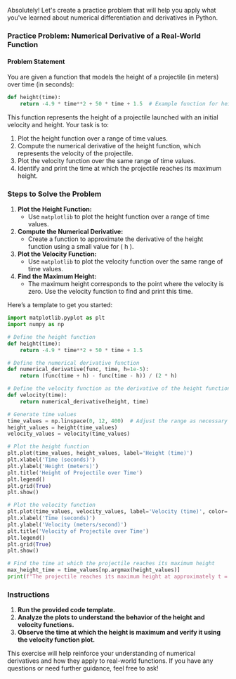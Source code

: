 Absolutely! Let's create a practice problem that will help you apply what you've learned about numerical differentiation and derivatives in Python.

### Practice Problem: Numerical Derivative of a Real-World Function

#### Problem Statement
You are given a function that models the height of a projectile (in meters) over time (in seconds):
```python
def height(time):
    return -4.9 * time**2 + 50 * time + 1.5  # Example function for height
```
This function represents the height of a projectile launched with an initial velocity and height. Your task is to:
1. Plot the height function over a range of time values.
2. Compute the numerical derivative of the height function, which represents the velocity of the projectile.
3. Plot the velocity function over the same range of time values.
4. Identify and print the time at which the projectile reaches its maximum height.

### Steps to Solve the Problem

1. **Plot the Height Function:**
    - Use `matplotlib` to plot the height function over a range of time values.
2. **Compute the Numerical Derivative:**
    - Create a function to approximate the derivative of the height function using a small value for \( h \).
3. **Plot the Velocity Function:**
    - Use `matplotlib` to plot the velocity function over the same range of time values.
4. **Find the Maximum Height:**
    - The maximum height corresponds to the point where the velocity is zero. Use the velocity function to find and print this time.

Here’s a template to get you started:

```python
import matplotlib.pyplot as plt
import numpy as np

# Define the height function
def height(time):
    return -4.9 * time**2 + 50 * time + 1.5

# Define the numerical derivative function
def numerical_derivative(func, time, h=1e-5):
    return (func(time + h) - func(time - h)) / (2 * h)

# Define the velocity function as the derivative of the height function
def velocity(time):
    return numerical_derivative(height, time)

# Generate time values
time_values = np.linspace(0, 12, 400)  # Adjust the range as necessary
height_values = height(time_values)
velocity_values = velocity(time_values)

# Plot the height function
plt.plot(time_values, height_values, label='Height (time)')
plt.xlabel('Time (seconds)')
plt.ylabel('Height (meters)')
plt.title('Height of Projectile over Time')
plt.legend()
plt.grid(True)
plt.show()

# Plot the velocity function
plt.plot(time_values, velocity_values, label='Velocity (time)', color='red')
plt.xlabel('Time (seconds)')
plt.ylabel('Velocity (meters/second)')
plt.title('Velocity of Projectile over Time')
plt.legend()
plt.grid(True)
plt.show()

# Find the time at which the projectile reaches its maximum height
max_height_time = time_values[np.argmax(height_values)]
print(f"The projectile reaches its maximum height at approximately t = {max_height_time:.2f} seconds")
```

### Instructions
1. **Run the provided code template.**
2. **Analyze the plots to understand the behavior of the height and velocity functions.**
3. **Observe the time at which the height is maximum and verify it using the velocity function plot.**

This exercise will help reinforce your understanding of numerical derivatives and how they apply to real-world functions. If you have any questions or need further guidance, feel free to ask!